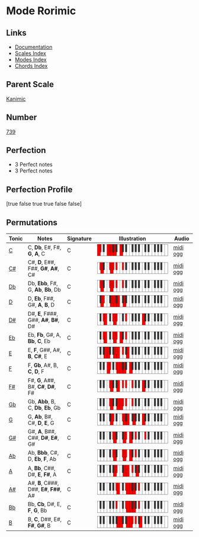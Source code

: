 # Mode Rorimic

## Links

- [Documentation](index.md)
- [Scales Index](Scales.md)
- [Modes Index](Modes.md)
- [Chords Index](Chords.md)

## Parent Scale

[Kanimic](ScaleKanimic.md)

## Number

[739](https://ianring.com/musictheory/scales/739)

## Perfection

- 3 Perfect notes
- 3 Perfect notes

## Perfection Profile

[true false true true false false]

## Permutations

| Tonic | Notes | Signature | Illustration | Audio |
|-------|-------|-----------|--------------|-------|
| [C](ModeCNaturalRorimic.md) | C, **Db**, E#, F#, **G**, **A**, C | C | ![CNaturalRorimic](ModeCNaturalRorimic.png) | [midi](ModeCNaturalRorimic.mid) [ogg](ModeCNaturalRorimic.ogg) |
| [C#](ModeCSharpRorimic.md) | C#, **D**, E##, F##, **G#**, **A#**, C# | C | ![CSharpRorimic](ModeCSharpRorimic.png) | [midi](ModeCSharpRorimic.mid) [ogg](ModeCSharpRorimic.ogg) |
| [Db](ModeDFlatRorimic.md) | Db, **Ebb**, F#, G, **Ab**, **Bb**, Db | C | ![DFlatRorimic](ModeDFlatRorimic.png) | [midi](ModeDFlatRorimic.mid) [ogg](ModeDFlatRorimic.ogg) |
| [D](ModeDNaturalRorimic.md) | D, **Eb**, F##, G#, **A**, **B**, D | C | ![DNaturalRorimic](ModeDNaturalRorimic.png) | [midi](ModeDNaturalRorimic.mid) [ogg](ModeDNaturalRorimic.ogg) |
| [D#](ModeDSharpRorimic.md) | D#, **E**, F###, G##, **A#**, **B#**, D# | C | ![DSharpRorimic](ModeDSharpRorimic.png) | [midi](ModeDSharpRorimic.mid) [ogg](ModeDSharpRorimic.ogg) |
| [Eb](ModeEFlatRorimic.md) | Eb, **Fb**, G#, A, **Bb**, **C**, Eb | C | ![EFlatRorimic](ModeEFlatRorimic.png) | [midi](ModeEFlatRorimic.mid) [ogg](ModeEFlatRorimic.ogg) |
| [E](ModeENaturalRorimic.md) | E, **F**, G##, A#, **B**, **C#**, E | C | ![ENaturalRorimic](ModeENaturalRorimic.png) | [midi](ModeENaturalRorimic.mid) [ogg](ModeENaturalRorimic.ogg) |
| [F](ModeFNaturalRorimic.md) | F, **Gb**, A#, B, **C**, **D**, F | C | ![FNaturalRorimic](ModeFNaturalRorimic.png) | [midi](ModeFNaturalRorimic.mid) [ogg](ModeFNaturalRorimic.ogg) |
| [F#](ModeFSharpRorimic.md) | F#, **G**, A##, B#, **C#**, **D#**, F# | C | ![FSharpRorimic](ModeFSharpRorimic.png) | [midi](ModeFSharpRorimic.mid) [ogg](ModeFSharpRorimic.ogg) |
| [Gb](ModeGFlatRorimic.md) | Gb, **Abb**, B, C, **Db**, **Eb**, Gb | C | ![GFlatRorimic](ModeGFlatRorimic.png) | [midi](ModeGFlatRorimic.mid) [ogg](ModeGFlatRorimic.ogg) |
| [G](ModeGNaturalRorimic.md) | G, **Ab**, B#, C#, **D**, **E**, G | C | ![GNaturalRorimic](ModeGNaturalRorimic.png) | [midi](ModeGNaturalRorimic.mid) [ogg](ModeGNaturalRorimic.ogg) |
| [G#](ModeGSharpRorimic.md) | G#, **A**, B##, C##, **D#**, **E#**, G# | C | ![GSharpRorimic](ModeGSharpRorimic.png) | [midi](ModeGSharpRorimic.mid) [ogg](ModeGSharpRorimic.ogg) |
| [Ab](ModeAFlatRorimic.md) | Ab, **Bbb**, C#, D, **Eb**, **F**, Ab | C | ![AFlatRorimic](ModeAFlatRorimic.png) | [midi](ModeAFlatRorimic.mid) [ogg](ModeAFlatRorimic.ogg) |
| [A](ModeANaturalRorimic.md) | A, **Bb**, C##, D#, **E**, **F#**, A | C | ![ANaturalRorimic](ModeANaturalRorimic.png) | [midi](ModeANaturalRorimic.mid) [ogg](ModeANaturalRorimic.ogg) |
| [A#](ModeASharpRorimic.md) | A#, **B**, C###, D##, **E#**, **F##**, A# | C | ![ASharpRorimic](ModeASharpRorimic.png) | [midi](ModeASharpRorimic.mid) [ogg](ModeASharpRorimic.ogg) |
| [Bb](ModeBFlatRorimic.md) | Bb, **Cb**, D#, E, **F**, **G**, Bb | C | ![BFlatRorimic](ModeBFlatRorimic.png) | [midi](ModeBFlatRorimic.mid) [ogg](ModeBFlatRorimic.ogg) |
| [B](ModeBNaturalRorimic.md) | B, **C**, D##, E#, **F#**, **G#**, B | C | ![BNaturalRorimic](ModeBNaturalRorimic.png) | [midi](ModeBNaturalRorimic.mid) [ogg](ModeBNaturalRorimic.ogg) |
